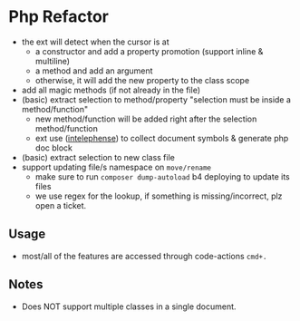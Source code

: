 # Php Refactor

- the ext will detect when the cursor is at
    - a constructor and add a property promotion (support inline & multiline)
    - a method and add an argument
    - otherwise, it will add the new property to the class scope
- add all magic methods (if not already in the file)
- (basic) extract selection to method/property "selection must be inside a method/function"
    - new method/function will be added right after the selection method/function
    - ext use ([intelephense](https://marketplace.visualstudio.com/items?itemName=bmewburn.vscode-intelephense-client)) to collect document symbols & generate php doc block
- (basic) extract selection to new class file
- support updating file/s namespace on `move/rename`
    - make sure to run `composer dump-autoload` b4 deploying to update its files
    - we use regex for the lookup, if something is missing/incorrect, plz open a ticket.

## Usage

- most/all of the features are accessed through code-actions `cmd+.`

## Notes

- Does NOT support multiple classes in a single document.
